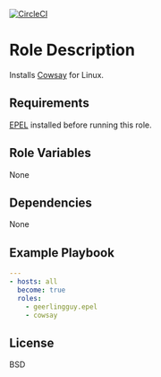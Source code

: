 [![CircleCI](https://circleci.com/gh/ansible-roles-mamono210/cowsay/tree/main.svg?style=svg)](https://circleci.com/gh/ansible-roles-mamono210/cowsay/tree/main)

Role Description
=========

Installs [Cowsay](https://github.com/tnalpgge/rank-amateur-cowsay) for Linux.

Requirements
------------

[EPEL](https://docs.fedoraproject.org/en-US/epel/) installed before running this role.

Role Variables
--------------

None

Dependencies
------------

None

Example Playbook
----------------

```YAML
---
- hosts: all
  become: true
  roles:
    - geerlingguy.epel
    - cowsay
```

License
-------

BSD
